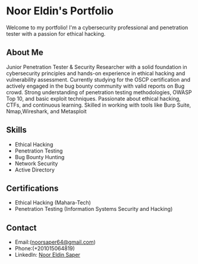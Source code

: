 # Noor Eldin's Portfolio

Welcome to my portfolio! I'm a cybersecurity professional and penetration tester with a passion for ethical hacking. 

## About Me
Junior Penetration Tester & Security Researcher with a solid foundation in cybersecurity principles and hands-on experience in ethical hacking and vulnerability assessment.
Currently studying for the OSCP certification and actively engaged in the bug bounty
community with valid reports on Bug crowd. Strong understanding of penetration testing
methodologies, OWASP Top 10, and basic exploit techniques. Passionate about ethical hacking, CTFs, and continuous learning. Skilled in working with tools like Burp Suite, Nmap,Wireshark, and Metasploit

## Skills
- Ethical Hacking
- Penetration Testing
- Bug Bounty Hunting
- Network Security
- Active Directory 

## Certifications
- Ethical Hacking (Mahara-Tech)
- Penetration Testing (Information Systems Security and Hacking)

## Contact
- Email:(noorsaper64@gmail.com)
- Phone:(+201015064819)
- LinkedIn: [Noor Eldin Saper](https://www.linkedin.com/in/noor-eldin-saper)

